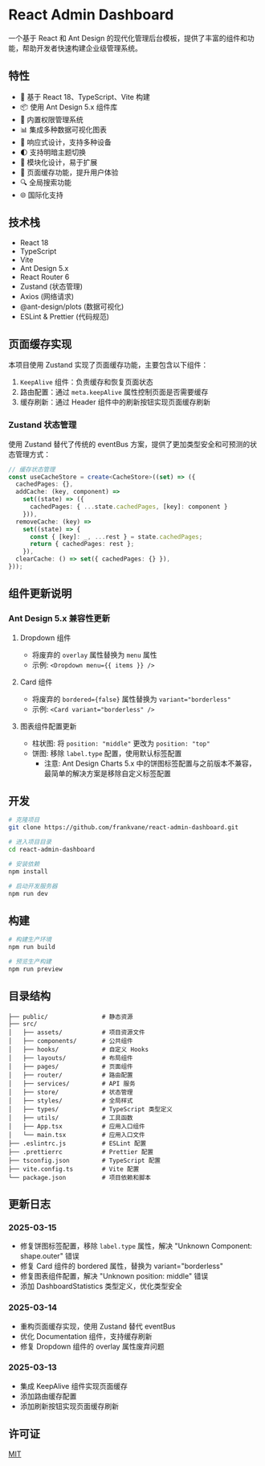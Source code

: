 # React Admin Dashboard

一个基于 React 和 Ant Design 的现代化管理后台模板，提供了丰富的组件和功能，帮助开发者快速构建企业级管理系统。

## 特性

- 🚀 基于 React 18、TypeScript、Vite 构建
- 📦 使用 Ant Design 5.x 组件库
- 🔐 内置权限管理系统
- 📊 集成多种数据可视化图表
- 📱 响应式设计，支持多种设备
- 🌓 支持明暗主题切换
- 🧩 模块化设计，易于扩展
- 🔄 页面缓存功能，提升用户体验
- 🔍 全局搜索功能
- 🌐 国际化支持

## 技术栈

- React 18
- TypeScript
- Vite
- Ant Design 5.x
- React Router 6
- Zustand (状态管理)
- Axios (网络请求)
- @ant-design/plots (数据可视化)
- ESLint & Prettier (代码规范)

## 页面缓存实现

本项目使用 Zustand 实现了页面缓存功能，主要包含以下组件：

1. `KeepAlive` 组件：负责缓存和恢复页面状态
2. 路由配置：通过 `meta.keepAlive` 属性控制页面是否需要缓存
3. 缓存刷新：通过 Header 组件中的刷新按钮实现页面缓存刷新

### Zustand 状态管理

使用 Zustand 替代了传统的 eventBus 方案，提供了更加类型安全和可预测的状态管理方式：

```typescript
// 缓存状态管理
const useCacheStore = create<CacheStore>((set) => ({
  cachedPages: {},
  addCache: (key, component) => 
    set((state) => ({
      cachedPages: { ...state.cachedPages, [key]: component }
    })),
  removeCache: (key) => 
    set((state) => {
      const { [key]: _, ...rest } = state.cachedPages;
      return { cachedPages: rest };
    }),
  clearCache: () => set({ cachedPages: {} }),
}));
```

## 组件更新说明

### Ant Design 5.x 兼容性更新

1. Dropdown 组件
   - 将废弃的 `overlay` 属性替换为 `menu` 属性
   - 示例: `<Dropdown menu={{ items }} />`

2. Card 组件
   - 将废弃的 `bordered={false}` 属性替换为 `variant="borderless"`
   - 示例: `<Card variant="borderless" />`

3. 图表组件配置更新
   - 柱状图: 将 `position: "middle"` 更改为 `position: "top"`
   - 饼图: 移除 `label.type` 配置，使用默认标签配置
     - 注意: Ant Design Charts 5.x 中的饼图标签配置与之前版本不兼容，最简单的解决方案是移除自定义标签配置

## 开发

```bash
# 克隆项目
git clone https://github.com/frankvane/react-admin-dashboard.git

# 进入项目目录
cd react-admin-dashboard

# 安装依赖
npm install

# 启动开发服务器
npm run dev
```

## 构建

```bash
# 构建生产环境
npm run build

# 预览生产构建
npm run preview
```

## 目录结构

```
├── public/               # 静态资源
├── src/
│   ├── assets/           # 项目资源文件
│   ├── components/       # 公共组件
│   ├── hooks/            # 自定义 Hooks
│   ├── layouts/          # 布局组件
│   ├── pages/            # 页面组件
│   ├── router/           # 路由配置
│   ├── services/         # API 服务
│   ├── store/            # 状态管理
│   ├── styles/           # 全局样式
│   ├── types/            # TypeScript 类型定义
│   ├── utils/            # 工具函数
│   ├── App.tsx           # 应用入口组件
│   └── main.tsx          # 应用入口文件
├── .eslintrc.js          # ESLint 配置
├── .prettierrc           # Prettier 配置
├── tsconfig.json         # TypeScript 配置
├── vite.config.ts        # Vite 配置
└── package.json          # 项目依赖和脚本
```

## 更新日志

### 2025-03-15
- 修复饼图标签配置，移除 `label.type` 属性，解决 "Unknown Component: shape.outer" 错误
- 修复 Card 组件的 bordered 属性，替换为 variant="borderless"
- 修复图表组件配置，解决 "Unknown position: middle" 错误
- 添加 DashboardStatistics 类型定义，优化类型安全

### 2025-03-14
- 重构页面缓存实现，使用 Zustand 替代 eventBus
- 优化 Documentation 组件，支持缓存刷新
- 修复 Dropdown 组件的 overlay 属性废弃问题

### 2025-03-13
- 集成 KeepAlive 组件实现页面缓存
- 添加路由缓存配置
- 添加刷新按钮实现页面缓存刷新

## 许可证

[MIT](LICENSE)